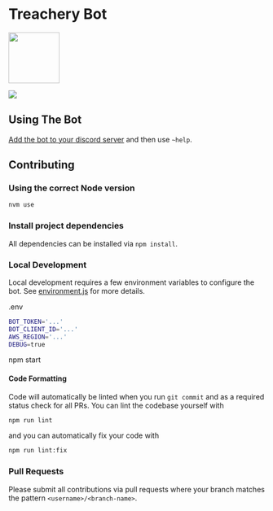 # Treachery Bot

<img
  src="https://mtgtreachery.net/images/drama-masks-colored-with-borders.png"
  height="100" />

![](https://github.com/hunterlarco/treachery.bot/workflows/release/badge.svg)

## Using The Bot

[Add the bot to your discord server][bot-install] and then use `~help`.

## Contributing

### Using the correct Node version

```sh
nvm use
```

### Install project dependencies

All dependencies can be installed via `npm install`.

### Local Development

Local development requires a few environment variables to configure the bot. See
[environment.js](./src/helpers/environment.js) for more details.

.env

```sh
BOT_TOKEN='...'
BOT_CLIENT_ID='...'
AWS_REGION='...'
DEBUG=true
```

npm start

#### Code Formatting

Code will automatically be linted when you run `git commit` and as a required
status check for all PRs. You can lint the codebase yourself with

```sh
npm run lint
```

and you can automatically fix your code with

```sh
npm run lint:fix
```

### Pull Requests

Please submit all contributions via pull requests where your branch matches the
pattern `<username>/<branch-name>`.

[bot-install]: https://discord.com/api/oauth2/authorize?client_id=777746848123191296&permissions=2048&scope=applications.commands%20bot
